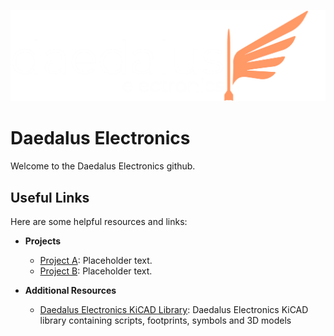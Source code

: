 ![Logo](https://github.com/DaedalusElectronics/.github/blob/main/logos/Daedalus_large_light.png)
# Daedalus Electronics
Welcome to the Daedalus Electronics github.

## Useful Links
Here are some helpful resources and links:

- **Projects**  
  - [Project A](https://github.com/username/project-a): Placeholder text.
  - [Project B](https://github.com/username/project-b): Placeholder text.

- **Additional Resources**  
  - [Daedalus Electronics KiCAD Library](https://github.com/DaedalusElectronics/DE_KiCAD_Libary): Daedalus Electronics KiCAD library containing scripts, footprints, symbols and 3D models
